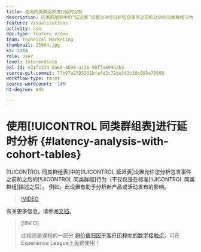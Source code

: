 ```yaml
---
title: 使用同类群组表进行延时分析
description: 同类群组表中的“延迟表”设置允许您分析包含事件之前和之后的同类群组行为（不仅仅是在标准同类群组描述之后）。 例如，此设置有助于分析新产品或活动发布的影响。
feature: Visualizations
activity: use
doc-type: feature video
team: Technical Marketing
thumbnail: 25964.jpg
kt: 2480
role: User
level: Intermediate
exl-id: e31fc334-9a60-4b90-a126-98ff169952b3
source-git-commit: 77b97a2593301bfa4d2c72de3f3b19c095e70600
workflow-type: tm+mt
source-wordcount: '146'
ht-degree: 84%

---
```


# 使用[!UICONTROL 同类群组表]进行延时分析 {#latency-analysis-with-cohort-tables}

[!UICONTROL 同类群组表]中的[!UICONTROL 延迟表]设置允许您分析包含事件之前和之后的[!UICONTROL 同类群组]行为（不仅仅是在标准[!UICONTROL 同类群组]描述之后）。 例如，此设置有助于分析新产品或活动发布的影响。

>[!VIDEO](https://video.tv.adobe.com/v/25964/?quality=12)

有关更多信息，请参阅[文档](https://experienceleague.adobe.com/docs/analytics/analyze/analysis-workspace/visualizations/cohort-table/cohort-analysis.html?lang=zh-Hans)。

>[!INFO]
>
> 此视频是课程的一部分 [将价值归因于客户历程中的数字接触点](https://experienceleague.adobe.com/?recommended=Analytics-U-1-2020.2)，可在Experience League上免费使用！
